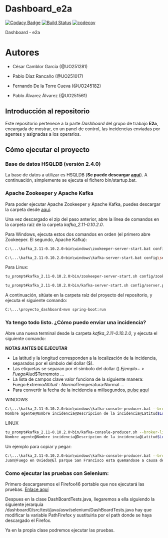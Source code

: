 # Dashboard_e2a

[![Codacy Badge](https://api.codacy.com/project/badge/Grade/5a963e9cc71c4f0c951250172abd6d15)](https://www.codacy.com/app/PablooD9/InciDashboard_e2a?utm_source=github.com&amp;utm_medium=referral&amp;utm_content=Arquisoft/InciDashboard_e2a&amp;utm_campaign=Badge_Grade)
[![Build Status](https://travis-ci.org/Arquisoft/InciDashboard_e2a.svg?branch=master)](https://travis-ci.org/Arquisoft/InciDashboard_e2a)
[![codecov](https://codecov.io/gh/Arquisoft/InciDashboard_e2a/branch/master/graph/badge.svg)](https://codecov.io/gh/Arquisoft/InciDashboard_e2a)

Dashboard - e2a

# Autores

* César Camblor García (@UO251281)

* Pablo Díaz Rancaño (@UO251017)

* Fernando De la Torre Cueva (@UO245182)

* Pablo Álvarez Álvarez (@UO251561)

## Introducción al repositorio

Este repositorio pertenece a la parte *Dashboard* del grupo de trabajo **E2a**,
encargada de mostrar, en un panel de control, las incidencias enviadas por agentes y asignadas a los operarios.

## Cómo ejecutar el proyecto

### Base de datos HSQLDB (versión 2.4.0)
La base de datos a utilizar es HSQLDB (**Se puede descargar [aquí](https://sourceforge.net/projects/hsqldb/files/latest/download?source=files)**). A continuación, simplemente se ejecuta el fichero bin/startup.bat.

### Apache Zookeeper y Apache Kafka
Para poder ejecutar Apache Zookeeper y Apache Kafka, puedes descargar la carpeta desde [aquí](https://unioviedo-my.sharepoint.com/:u:/g/personal/uo251017_uniovi_es/EQPNYDwHknpCtZI1U1wK7QUBIEoZVywWTvmwFfO3upoA-A?e=kh1lYE).

Una vez descargado el zip del paso anterior, abre la línea de comandos en la carpeta raíz de la carpeta *kafka_2.11-0.10.2.0*.

Para Windows, ejecuta estos dos comandos en orden (el primero abre Zookeeper. El segundo, Apache Kafka):
```bash
C:\...\kafka_2.11-0.10.2.0>bin\windows\zookeeper-server-start.bat config\zookeeper.properties
```
```bash
C:\...\kafka_2.11-0.10.2.0>bin\windows\kafka-server-start.bat config\server.properties
```

Para Linux:
```bash
tu_prompt#kafka_2.11-0.10.2.0>bin/zookeeper-server-start.sh config/zookeeper.properties
```
```bash
tu_prompt#kafka_2.11-0.10.2.0>bin/kafka-server-start.sh config/server.properties
```

A continuación, sitúate en la carpeta raíz del proyecto del repositorio, y ejecuta el siguiente comando:
```bash
C:\...\proyecto_dashboard>mvn spring-boot:run
```

### Ya tengo todo listo. ¿Cómo puedo enviar una incidencia?
Abre una nueva terminal desde la carpeta *kafka_2.11-0.10.2.0*, y ejecuta el siguiente comando:

**NOTAS ANTES DE EJECUTAR** 
* La latitud y la longitud corresponden a la localización de la incidencia, separados por el símbolo del dollar ($).
* Las etiquetas se separan por el símbolo del dollar ($). Ejemplo -> Fuego$Alud$Terremoto ...
* La lista de campos clave valor funciona de la siguiente manera: Fuego:Extremo$Altitud:Normal$Temperatura:Normal ...
* Para convertir la fecha de la incidencia a milisegundos, [pulse aquí](https://espanol.epochconverter.com/)

WINDOWS
```bash
C:\...\kafka_2.11-0.10.2.0>bin\windows\kafka-console-producer.bat --broker-list localhost:9092 --topic newIncidence
Nombre agente@Nombre incidencia@Descripcion de la incidencia@Latitud$Longitud@Etiquetas@Lista de campos clave valor@Fecha en milisegundos
```

LINUX
```bash
tu_prompt#kafka_2.11-0.10.2.0>bin/kafka-console-producer.sh --broker-list localhost:9092 --topic newIncidence
Nombre agente@Nombre incidencia@Descripcion de la incidencia@Latitud$Longitud@Etiquetas@Lista de campos clave valor@Fecha en milisegundos
```

Un ejemplo para copiar y pegar:
```bash
C:\...\kafka_2.11-0.10.2.0>bin\windows\kafka-console-producer.bat --broker-list localhost:9092 --topic newIncidence
Juan@Fuego en Oviedo@El parque San Francisco esta quemandose a causa de un cigarrillo mal apagado@43.3616142$-5.8506767@Fuego$Parque@Temperatura:Alta$Fuego:Extremo@1521893518784
```

### Como ejecutar las pruebas con Selenium:
Primero descargaremos el Firefox46 portable que nos ejecutará las pruebas. [Enlace aquí](https://unioviedo-my.sharepoint.com/:u:/g/personal/uo251561_uniovi_es/EUm3V6zrxuFFuvwX1aAxZzMBEzYnI7TKGxvIpe1zZLq7mw?e=0q0Piz)

Despues en la clase DashBoardTests.java, llegaremos a ella siguiendo la siguiente jerarquía  /dashboard0/src/test/java/asw/selenium/DashBoardTests.java hay que modificar la variable PathFirefox y sustituirla
por el path donde se haya descargado el Firefox. 

Ya en la propia clase podremos ejecutar las pruebas.
